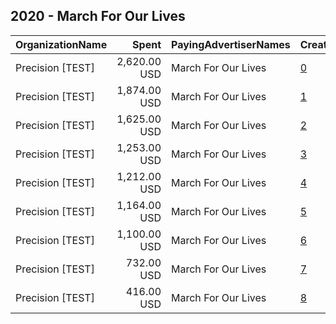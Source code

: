 ## 2020 - March For Our Lives 
|OrganizationName|Spent|PayingAdvertiserNames|CreativeUrls|Impressions|Genders|AgeBrackets|CountryCodes|BillingAddresses|CandidateBallotInformation|
|:---|---:|:---|:---|---:|:---|:---|:---|:---|:---|
|Precision [TEST]|2,620.00 USD|March For Our Lives|[0](https://www.snap.com/political-ads/asset/9e8893c9f889b9416343f5231c9c998674f20606244d4ad6d89e0f15e8bc5dca?mediaType=mp4)|439,274||18-25|united states|"1121 14th Street NW Suite 700,Washington,20005,US"|March For Our Lives GOTV|
|Precision [TEST]|1,874.00 USD|March For Our Lives|[1](https://www.snap.com/political-ads/asset/9e8893c9f889b9416343f5231c9c998674f20606244d4ad6d89e0f15e8bc5dca?mediaType=mp4)|365,832||18-25|united states|"1121 14th Street NW Suite 700,Washington,20005,US"|March For Our Lives GOTV|
|Precision [TEST]|1,625.00 USD|March For Our Lives|[2](https://www.snap.com/political-ads/asset/9e8893c9f889b9416343f5231c9c998674f20606244d4ad6d89e0f15e8bc5dca?mediaType=mp4)|263,677||18-25|united states|"1121 14th Street NW Suite 700,Washington,20005,US"|March For Our Lives GOTV|
|Precision [TEST]|1,253.00 USD|March For Our Lives|[3](https://www.snap.com/political-ads/asset/9e8893c9f889b9416343f5231c9c998674f20606244d4ad6d89e0f15e8bc5dca?mediaType=mp4)|258,125||18-25|united states|"1121 14th Street NW Suite 700,Washington,20005,US"|March For Our Lives GOTV|
|Precision [TEST]|1,212.00 USD|March For Our Lives|[4](https://www.snap.com/political-ads/asset/29c77f395e1ccada606142648486556f5e0c112042aee014c4c739fceec99b9b?mediaType=mp4)|232,020||18-25|united states|"1121 14th Street NW Suite 700,Washington,20005,US"|March For Our Lives GOTV|
|Precision [TEST]|1,164.00 USD|March For Our Lives|[5](https://www.snap.com/political-ads/asset/29c77f395e1ccada606142648486556f5e0c112042aee014c4c739fceec99b9b?mediaType=mp4)|263,606||18-25|united states|"1121 14th Street NW Suite 700,Washington,20005,US"|March For Our Lives GOTV|
|Precision [TEST]|1,100.00 USD|March For Our Lives|[6](https://www.snap.com/political-ads/asset/9e8893c9f889b9416343f5231c9c998674f20606244d4ad6d89e0f15e8bc5dca?mediaType=mp4)|193,421||18-25|united states|"1121 14th Street NW Suite 700,Washington,20005,US"|March For Our Lives GOTV|
|Precision [TEST]|732.00 USD|March For Our Lives|[7](https://www.snap.com/political-ads/asset/f25d55dbd7bb0a3a41cd6597ada7fb403d408f8d49288391340ff2ec4c0d6ddd?mediaType=mp4)|131,824||18-25|united states|"1121 14th Street NW Suite 700,Washington,20005,US"|March For Our Lives GOTV|
|Precision [TEST]|416.00 USD|March For Our Lives|[8](https://www.snap.com/political-ads/asset/9e8893c9f889b9416343f5231c9c998674f20606244d4ad6d89e0f15e8bc5dca?mediaType=mp4)|75,822||18-25|united states|"1121 14th Street NW Suite 700,Washington,20005,US"|March For Our Lives GOTV|
